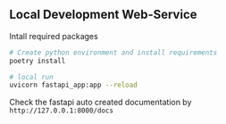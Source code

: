 ## Local Development Web-Service

Intall required packages

```bash
# Create python environment and install requirements
poetry install
```

```bash
# local run
uvicorn fastapi_app:app --reload
```

Check the fastapi auto created documentation by `http://127.0.0.1:8000/docs`
